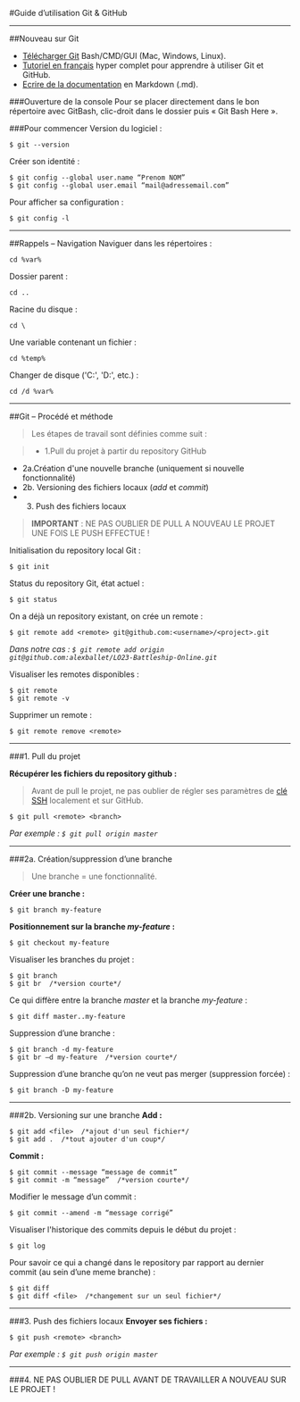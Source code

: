 #Guide d’utilisation Git & GitHub

----
##Nouveau sur Git 
* [Télécharger Git](https://git-scm.com/downloads) Bash/CMD/GUI (Mac, Windows, Linux).
* [Tutoriel en français](https://youtu.be/V6Zo68uQPqE) hyper complet pour apprendre à utiliser Git et GitHub.
* [Ecrire de la documentation](http://markdownlivepreview.com/) en Markdown (.md).

###Ouverture de la console
Pour se placer directement dans le bon répertoire avec GitBash, clic-droit dans le dossier puis « Git Bash Here ».

###Pour commencer
Version du logiciel :

    $ git --version

Créer son identité : 

    $ git config --global user.name “Prenom NOM”
    $ git config --global user.email “mail@adressemail.com”

Pour afficher sa configuration :

    $ git config -l 

----
##Rappels – Navigation
Naviguer dans les répertoires :

    cd %var%

Dossier parent :

    cd ..

Racine du disque : 

    cd \

Une variable contenant un fichier : 

    cd %temp%

Changer de disque ('C:', 'D:', etc.) : 

    cd /d %var%

----
##Git – Procédé et méthode
>Les étapes de travail sont définies comme suit : 

>* 1.Pull du projet à partir du repository GitHub
* 2a.Création d'une nouvelle branche (uniquement si nouvelle fonctionnalité)
* 2b. Versioning des fichiers locaux (*add* et *commit*)
* 3. Push des fichiers locaux

>**IMPORTANT** : NE PAS OUBLIER DE PULL A NOUVEAU LE PROJET UNE FOIS LE PUSH EFFECTUE !

Initialisation du repository local Git :

    $ git init

Status du repository Git, état actuel : 

    $ git status

On a déjà un repository existant, on crée un remote :

    $ git remote add <remote> git@github.com:<username>/<project>.git

*Dans notre cas : `$ git remote add origin git@github.com:alexballet/LO23-Battleship-Online.git`*

Visualiser les remotes disponibles :

    $ git remote
    $ git remote -v

Supprimer un remote :

    $ git remote remove <remote>

---
###1. Pull du projet

**Récupérer les fichiers du repository github :**
>Avant de pull le projet, ne pas oublier de régler ses paramètres de [clé SSH](https://help.github.com/articles/connecting-to-github-with-ssh/) localement et sur GitHub.

    $ git pull <remote> <branch>
    
*Par exemple : `$ git pull origin master`*

---
###2a. Création/suppression d’une branche
>Une branche = une fonctionnalité.

**Créer une branche :**

    $ git branch my-feature

**Positionnement sur la branche *my-feature* :**

    $ git checkout my-feature

Visualiser les branches du projet :

    $ git branch
    $ git br  /*version courte*/

Ce qui diffère entre la branche *master* et la branche *my-feature* :

    $ git diff master..my-feature

Suppression d’une branche :

    $ git branch -d my-feature
    $ git br –d my-feature  /*version courte*/

Suppression d’une branche qu’on ne veut pas merger (suppression forcée) :

    $ git branch -D my-feature

---
###2b. Versioning sur une branche
**Add :**

    $ git add <file>  /*ajout d'un seul fichier*/
    $ git add .  /*tout ajouter d'un coup*/

**Commit :**

    $ git commit --message “message de commit”
    $ git commit -m “message”  /*version courte*/

Modifier le message d’un commit :

    $ git commit --amend -m “message corrigé”

Visualiser l'historique des commits depuis le début du projet :

    $ git log

Pour savoir ce qui a changé dans le repository par rapport au dernier commit (au sein d’une meme branche) :

    $ git diff
    $ git diff <file>  /*changement sur un seul fichier*/

---
###3. Push des fichiers locaux 
**Envoyer ses fichiers :**

    $ git push <remote> <branch>
   
*Par exemple : `$ git push origin master`*

---
###4. NE PAS OUBLIER DE PULL AVANT DE TRAVAILLER A NOUVEAU SUR LE PROJET !